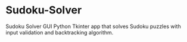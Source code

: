 # Sudoku-Solver
Sudoku Solver GUI Python Tkinter app that solves Sudoku puzzles with input validation and backtracking algorithm.
